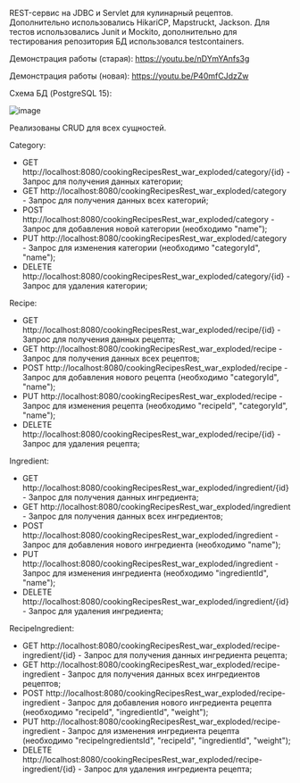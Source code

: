 REST-сервис на JDBC и Servlet для кулинарный рецептов. Дополнительно использовались HikariCP, Mapstruckt, Jackson. 
Для тестов использовались Junit и Mockito, дополнительно для тестирования репозитория БД использовался testcontainers.


Демонстрация работы (старая): https://youtu.be/nDYmYAnfs3g

Демонстрация работы (новая): https://youtu.be/P40mfCJdzZw

Схема БД (PostgreSQL 15):

![image](https://github.com/Kipokape/cookingRecipesRest/assets/57583013/a2348943-700d-42a9-b650-cb96efc22236)

Реализованы CRUD для всех сущностей.

Category:

 - GET http://localhost:8080/cookingRecipesRest_war_exploded/category/{id} - Запрос для получения данных категории;
 - GET http://localhost:8080/cookingRecipesRest_war_exploded/category - Запрос для получения данных всех категорий;
 - POST http://localhost:8080/cookingRecipesRest_war_exploded/category - Запрос для добавления новой категории (необходимо "name");
 - PUT http://localhost:8080/cookingRecipesRest_war_exploded/category - Запрос для изменения категории (необходимо "categoryId", "name");
 - DELETE http://localhost:8080/cookingRecipesRest_war_exploded/category/{id} - Запрос для удаления категории;


Recipe:

 - GET http://localhost:8080/cookingRecipesRest_war_exploded/recipe/{id} - Запрос для получения данных рецепта;
 - GET http://localhost:8080/cookingRecipesRest_war_exploded/recipe - Запрос для получения данных всех рецептов;
 - POST http://localhost:8080/cookingRecipesRest_war_exploded/recipe - Запрос для добавления нового рецепта (необходимо "categoryId", "name");
 - PUT http://localhost:8080/cookingRecipesRest_war_exploded/recipe - Запрос для изменения рецепта (необходимо "recipeId", "categoryId", "name");
 - DELETE http://localhost:8080/cookingRecipesRest_war_exploded/recipe/{id} - Запрос для удаления рецепта;


Ingredient:

 - GET http://localhost:8080/cookingRecipesRest_war_exploded/ingredient/{id} - Запрос для получения данных ингредиента;
 - GET http://localhost:8080/cookingRecipesRest_war_exploded/ingredient - Запрос для получения данных всех ингредиентов;
 - POST http://localhost:8080/cookingRecipesRest_war_exploded/ingredient - Запрос для добавления нового ингредиента (необходимо "name");
 - PUT http://localhost:8080/cookingRecipesRest_war_exploded/ingredient - Запрос для изменения ингредиента (необходимо "ingredientId", "name");
 - DELETE http://localhost:8080/cookingRecipesRest_war_exploded/ingredient/{id} - Запрос для удаления ингредиента;


RecipeIngredient:

 - GET http://localhost:8080/cookingRecipesRest_war_exploded/recipe-ingredient/{id} - Запрос для получения данных ингредиента рецепта;
 - GET http://localhost:8080/cookingRecipesRest_war_exploded/recipe-ingredient - Запрос для получения данных всех ингредиентов рецептов;
 - POST http://localhost:8080/cookingRecipesRest_war_exploded/recipe-ingredient - Запрос для добавления нового ингредиента рецепта (необходимо "recipeId", "ingredientId", "weight");
 - PUT http://localhost:8080/cookingRecipesRest_war_exploded/recipe-ingredient - Запрос для изменения ингредиента рецепта (необходимо "recipeIngredientsId", "recipeId", "ingredientId", "weight");
 - DELETE http://localhost:8080/cookingRecipesRest_war_exploded/recipe-ingredient/{id} - Запрос для удаления ингредиента рецепта;
